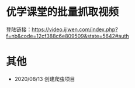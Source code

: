 # 优学课堂的批量抓取视频
登陆链接：https://video.ijiwen.com/index.php?f=nb&code=12cf388c6e809509&state=5642#auth
# 其他
- 2020/08/13 创建爬虫项目